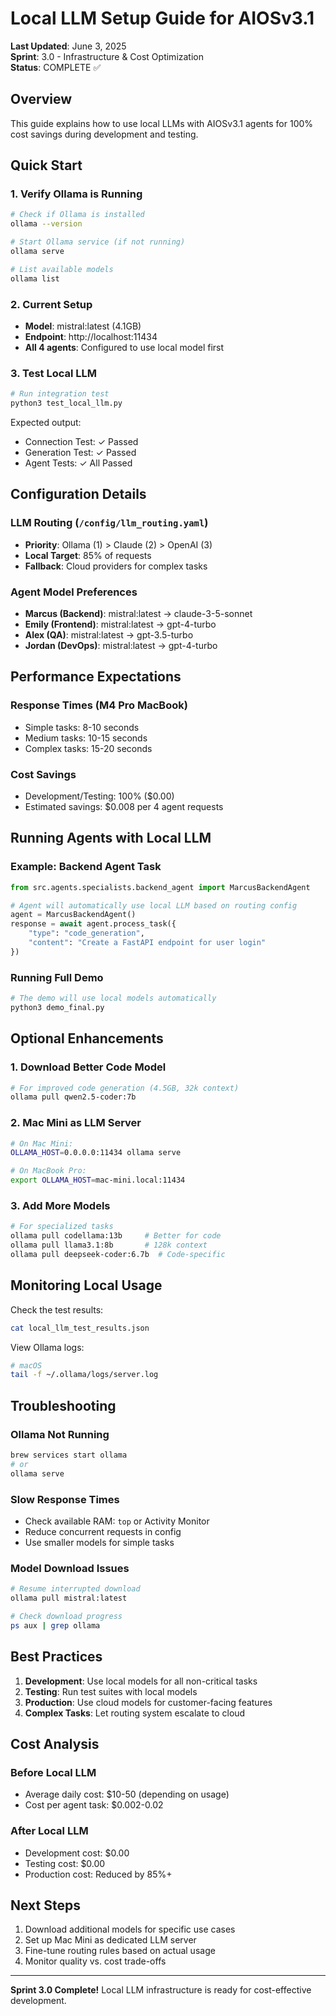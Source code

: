 # Local LLM Setup Guide for AIOSv3.1

**Last Updated**: June 3, 2025  
**Sprint**: 3.0 - Infrastructure & Cost Optimization  
**Status**: COMPLETE ✅

## Overview

This guide explains how to use local LLMs with AIOSv3.1 agents for 100% cost savings during development and testing.

## Quick Start

### 1. Verify Ollama is Running
```bash
# Check if Ollama is installed
ollama --version

# Start Ollama service (if not running)
ollama serve

# List available models
ollama list
```

### 2. Current Setup
- **Model**: mistral:latest (4.1GB)
- **Endpoint**: http://localhost:11434
- **All 4 agents**: Configured to use local model first

### 3. Test Local LLM
```bash
# Run integration test
python3 test_local_llm.py
```

Expected output:
- Connection Test: ✓ Passed
- Generation Test: ✓ Passed  
- Agent Tests: ✓ All Passed

## Configuration Details

### LLM Routing (`/config/llm_routing.yaml`)
- **Priority**: Ollama (1) > Claude (2) > OpenAI (3)
- **Local Target**: 85% of requests
- **Fallback**: Cloud providers for complex tasks

### Agent Model Preferences
- **Marcus (Backend)**: mistral:latest → claude-3-5-sonnet
- **Emily (Frontend)**: mistral:latest → gpt-4-turbo
- **Alex (QA)**: mistral:latest → gpt-3.5-turbo
- **Jordan (DevOps)**: mistral:latest → gpt-4-turbo

## Performance Expectations

### Response Times (M4 Pro MacBook)
- Simple tasks: 8-10 seconds
- Medium tasks: 10-15 seconds
- Complex tasks: 15-20 seconds

### Cost Savings
- Development/Testing: 100% ($0.00)
- Estimated savings: $0.008 per 4 agent requests

## Running Agents with Local LLM

### Example: Backend Agent Task
```python
from src.agents.specialists.backend_agent import MarcusBackendAgent

# Agent will automatically use local LLM based on routing config
agent = MarcusBackendAgent()
response = await agent.process_task({
    "type": "code_generation",
    "content": "Create a FastAPI endpoint for user login"
})
```

### Running Full Demo
```bash
# The demo will use local models automatically
python3 demo_final.py
```

## Optional Enhancements

### 1. Download Better Code Model
```bash
# For improved code generation (4.5GB, 32k context)
ollama pull qwen2.5-coder:7b
```

### 2. Mac Mini as LLM Server
```bash
# On Mac Mini:
OLLAMA_HOST=0.0.0.0:11434 ollama serve

# On MacBook Pro:
export OLLAMA_HOST=mac-mini.local:11434
```

### 3. Add More Models
```bash
# For specialized tasks
ollama pull codellama:13b     # Better for code
ollama pull llama3.1:8b       # 128k context
ollama pull deepseek-coder:6.7b  # Code-specific
```

## Monitoring Local Usage

Check the test results:
```bash
cat local_llm_test_results.json
```

View Ollama logs:
```bash
# macOS
tail -f ~/.ollama/logs/server.log
```

## Troubleshooting

### Ollama Not Running
```bash
brew services start ollama
# or
ollama serve
```

### Slow Response Times
- Check available RAM: `top` or Activity Monitor
- Reduce concurrent requests in config
- Use smaller models for simple tasks

### Model Download Issues
```bash
# Resume interrupted download
ollama pull mistral:latest

# Check download progress
ps aux | grep ollama
```

## Best Practices

1. **Development**: Use local models for all non-critical tasks
2. **Testing**: Run test suites with local models
3. **Production**: Use cloud models for customer-facing features
4. **Complex Tasks**: Let routing system escalate to cloud

## Cost Analysis

### Before Local LLM
- Average daily cost: $10-50 (depending on usage)
- Cost per agent task: $0.002-0.02

### After Local LLM  
- Development cost: $0.00
- Testing cost: $0.00
- Production cost: Reduced by 85%+

## Next Steps

1. Download additional models for specific use cases
2. Set up Mac Mini as dedicated LLM server
3. Fine-tune routing rules based on actual usage
4. Monitor quality vs. cost trade-offs

---

**Sprint 3.0 Complete!** Local LLM infrastructure is ready for cost-effective development.